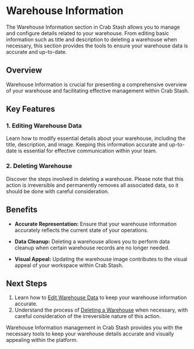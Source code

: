 # Warehouse Information

The Warehouse Information section in Crab Stash allows you to manage and configure details related to your warehouse. From editing basic information such as title and description to deleting a warehouse when necessary, this section provides the tools to ensure your warehouse data is accurate and up-to-date.

## Overview

Warehouse Information is crucial for presenting a comprehensive overview of your warehouse and facilitating effective management within Crab Stash.

## Key Features

### 1. Editing Warehouse Data

Learn how to modify essential details about your warehouse, including the title, description, and image. Keeping this information accurate and up-to-date is essential for effective communication within your team.

### 2. Deleting Warehouse

Discover the steps involved in deleting a warehouse. Please note that this action is irreversible and permanently removes all associated data, so it should be done with careful consideration.

## Benefits

- **Accurate Representation:** Ensure that your warehouse information accurately reflects the current state of your operations.

- **Data Cleanup:** Deleting a warehouse allows you to perform data cleanup when certain warehouse records are no longer needed.

- **Visual Appeal:** Updating the warehouse image contributes to the visual appeal of your workspace within Crab Stash.

## Next Steps

1. Learn how to [Edit Warehouse Data](editing-warehouse-data.md) to keep your warehouse information accurate.
2. Understand the process of [Deleting a Warehouse](deleting-warehouse.md) when necessary, with careful consideration of the irreversible nature of this action.

Warehouse Information management in Crab Stash provides you with the necessary tools to keep your warehouse details accurate and visually appealing within the platform.
